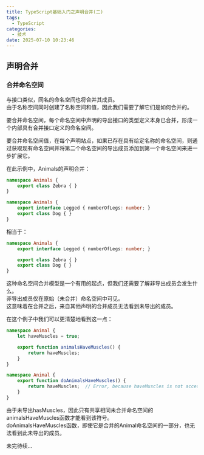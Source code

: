 ```yaml
---
title: TypeScript基础入门之声明合并(二)
tags:
  - TypeScript
categories:
  - 技术
date: 2025-07-10 10:23:46
---
```


## 声明合并

### 合并命名空间

与接口类似，同名的命名空间也将合并其成员。  
由于名称空间同时创建了名称空间和值，因此我们需要了解它们是如何合并的。

要合并命名空间，每个命名空间中声明的导出接口的类型定义本身已合并，形成一个内部具有合并接口定义的命名空间。

要合并命名空间值，在每个声明站点，如果已存在具有给定名称的命名空间，则通过获取现有命名空间并将第二个命名空间的导出成员添加到第一个命名空间来进一步扩展它。

在此示例中，Animals的声明合并：

```ts
namespace Animals {
    export class Zebra { }
}

namespace Animals {
    export interface Legged { numberOfLegs: number; }
    export class Dog { }
}
```

相当于：

```ts
namespace Animals {
    export interface Legged { numberOfLegs: number; }

    export class Zebra { }
    export class Dog { }
}
```

这种命名空间合并模型是一个有用的起点，但我们还需要了解非导出成员会发生什么。  
非导出成员仅在原始（未合并）命名空间中可见。  
这意味着在合并之后，来自其他声明的合并成员无法看到未导出的成员。

在这个例子中我们可以更清楚地看到这一点：

```ts
namespace Animal {
    let haveMuscles = true;

    export function animalsHaveMuscles() {
        return haveMuscles;
    }
}

namespace Animal {
    export function doAnimalsHaveMuscles() {
        return haveMuscles;  // Error, because haveMuscles is not accessible here
    }
}
```

由于未导出hasMuscles，因此只有共享相同未合并命名空间的animalsHaveMuscles函数才能看到该符号。  
doAnimalsHaveMuscles函数，即使它是合并的Animal命名空间的一部分，也无法看到此未导出的成员。

未完待续...
